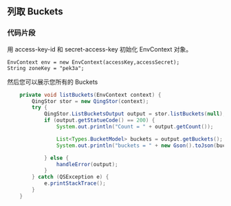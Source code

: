 ## 列取 Buckets

### 代码片段

用 access-key-id 和 secret-access-key 初始化 EnvContext 对象。

```
EnvContext env = new EnvContext(accessKey,accessSecret);
String zoneKey = "pek3a";

```

然后您可以展示您所有的 Buckets

```Java
    private void listBuckets(EnvContext context) {
        QingStor stor = new QingStor(context);
        try {
            QingStor.ListBucketsOutput output = stor.listBuckets(null);
            if (output.getStatueCode() == 200) {
                System.out.println("Count = " + output.getCount());

                List<Types.BucketModel> buckets = output.getBuckets();
                System.out.println("buckets = " + new Gson().toJson(buckets));

            } else {
                handleError(output);
            }
        } catch (QSException e) {
            e.printStackTrace();
        }
    }
```
